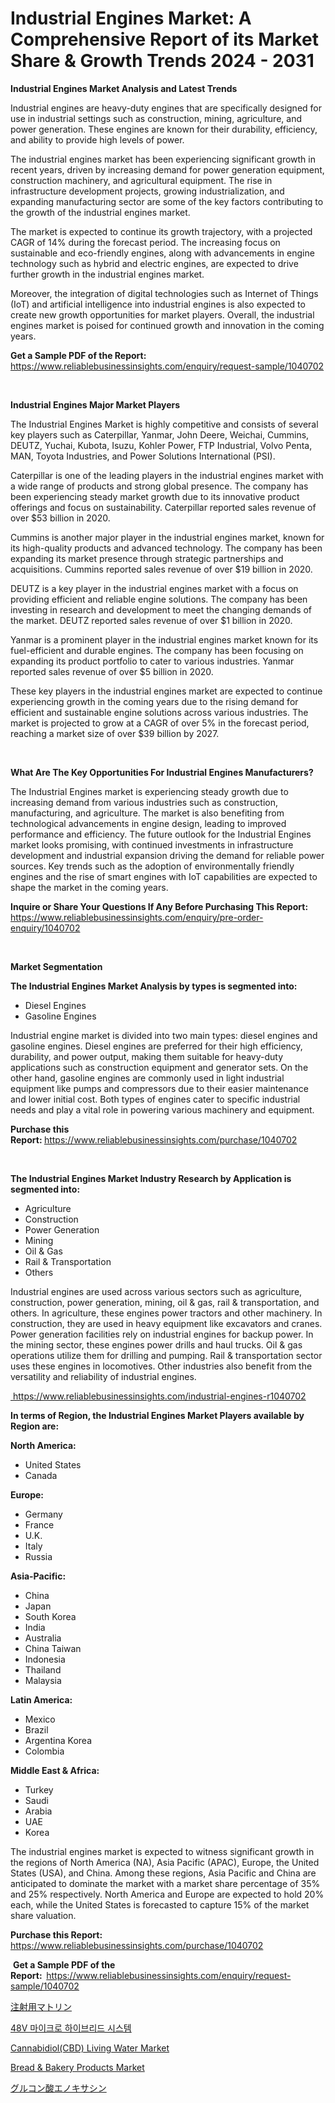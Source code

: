 <p><h1>Industrial Engines Market: A Comprehensive Report of its Market Share & Growth Trends 2024 - 2031</h1></p><p><strong>Industrial Engines Market Analysis and Latest Trends</strong></p>
<p><p>Industrial engines are heavy-duty engines that are specifically designed for use in industrial settings such as construction, mining, agriculture, and power generation. These engines are known for their durability, efficiency, and ability to provide high levels of power.</p><p>The industrial engines market has been experiencing significant growth in recent years, driven by increasing demand for power generation equipment, construction machinery, and agricultural equipment. The rise in infrastructure development projects, growing industrialization, and expanding manufacturing sector are some of the key factors contributing to the growth of the industrial engines market.</p><p>The market is expected to continue its growth trajectory, with a projected CAGR of 14% during the forecast period. The increasing focus on sustainable and eco-friendly engines, along with advancements in engine technology such as hybrid and electric engines, are expected to drive further growth in the industrial engines market.</p><p>Moreover, the integration of digital technologies such as Internet of Things (IoT) and artificial intelligence into industrial engines is also expected to create new growth opportunities for market players. Overall, the industrial engines market is poised for continued growth and innovation in the coming years.</p></p>
<p><strong>Get a Sample PDF of the Report:&nbsp;</strong> <a href="https://www.reliablebusinessinsights.com/enquiry/request-sample/1040702">https://www.reliablebusinessinsights.com/enquiry/request-sample/1040702</a></p>
<p>&nbsp;</p>
<p><strong>Industrial Engines Major Market Players</strong></p>
<p><p>The Industrial Engines Market is highly competitive and consists of several key players such as Caterpillar, Yanmar, John Deere, Weichai, Cummins, DEUTZ, Yuchai, Kubota, Isuzu, Kohler Power, FTP Industrial, Volvo Penta, MAN, Toyota Industries, and Power Solutions International (PSI).</p><p>Caterpillar is one of the leading players in the industrial engines market with a wide range of products and strong global presence. The company has been experiencing steady market growth due to its innovative product offerings and focus on sustainability. Caterpillar reported sales revenue of over $53 billion in 2020.</p><p>Cummins is another major player in the industrial engines market, known for its high-quality products and advanced technology. The company has been expanding its market presence through strategic partnerships and acquisitions. Cummins reported sales revenue of over $19 billion in 2020.</p><p>DEUTZ is a key player in the industrial engines market with a focus on providing efficient and reliable engine solutions. The company has been investing in research and development to meet the changing demands of the market. DEUTZ reported sales revenue of over $1 billion in 2020.</p><p>Yanmar is a prominent player in the industrial engines market known for its fuel-efficient and durable engines. The company has been focusing on expanding its product portfolio to cater to various industries. Yanmar reported sales revenue of over $5 billion in 2020.</p><p>These key players in the industrial engines market are expected to continue experiencing growth in the coming years due to the rising demand for efficient and sustainable engine solutions across various industries. The market is projected to grow at a CAGR of over 5% in the forecast period, reaching a market size of over $39 billion by 2027.</p></p>
<p>&nbsp;</p>
<p><strong>What Are The Key Opportunities For Industrial Engines Manufacturers?</strong></p>
<p><p>The Industrial Engines market is experiencing steady growth due to increasing demand from various industries such as construction, manufacturing, and agriculture. The market is also benefiting from technological advancements in engine design, leading to improved performance and efficiency. The future outlook for the Industrial Engines market looks promising, with continued investments in infrastructure development and industrial expansion driving the demand for reliable power sources. Key trends such as the adoption of environmentally friendly engines and the rise of smart engines with IoT capabilities are expected to shape the market in the coming years.</p></p>
<p><strong>Inquire or Share Your Questions If Any Before Purchasing This Report:</strong> <a href="https://www.reliablebusinessinsights.com/enquiry/pre-order-enquiry/1040702">https://www.reliablebusinessinsights.com/enquiry/pre-order-enquiry/1040702</a></p>
<p>&nbsp;</p>
<p><strong>Market Segmentation</strong></p>
<p><strong>The Industrial Engines Market Analysis by types is segmented into:</strong></p>
<p><ul><li>Diesel Engines</li><li>Gasoline Engines</li></ul></p>
<p><p>Industrial engine market is divided into two main types: diesel engines and gasoline engines. Diesel engines are preferred for their high efficiency, durability, and power output, making them suitable for heavy-duty applications such as construction equipment and generator sets. On the other hand, gasoline engines are commonly used in light industrial equipment like pumps and compressors due to their easier maintenance and lower initial cost. Both types of engines cater to specific industrial needs and play a vital role in powering various machinery and equipment.</p></p>
<p><strong>Purchase this Report:&nbsp;</strong><a href="https://www.reliablebusinessinsights.com/purchase/1040702">https://www.reliablebusinessinsights.com/purchase/1040702</a></p>
<p>&nbsp;</p>
<p><strong>The Industrial Engines Market Industry Research by Application is segmented into:</strong></p>
<p><ul><li>Agriculture</li><li>Construction</li><li>Power Generation</li><li>Mining</li><li>Oil & Gas</li><li>Rail & Transportation</li><li>Others</li></ul></p>
<p><p>Industrial engines are used across various sectors such as agriculture, construction, power generation, mining, oil & gas, rail & transportation, and others. In agriculture, these engines power tractors and other machinery. In construction, they are used in heavy equipment like excavators and cranes. Power generation facilities rely on industrial engines for backup power. In the mining sector, these engines power drills and haul trucks. Oil & gas operations utilize them for drilling and pumping. Rail & transportation sector uses these engines in locomotives. Other industries also benefit from the versatility and reliability of industrial engines.</p></p>
<p><a href="https://www.reliablebusinessinsights.com/industrial-engines-r1040702">&nbsp;https://www.reliablebusinessinsights.com/industrial-engines-r1040702</a></p>
<p><strong>In terms of Region, the Industrial Engines Market Players available by Region are:</strong></p>
<p>
    <p> <strong> North America: </strong>
        <ul>
            <li>United States</li>
            <li>Canada</li>
        </ul>
        </p> 
    <p> <strong> Europe: </strong>
        <ul>
            <li>Germany</li>
            <li>France</li>
            <li>U.K.</li>
            <li>Italy</li>
            <li>Russia</li>
        </ul>
        </p> 
    <p> <strong> Asia-Pacific: </strong>
        <ul>
            <li>China</li>
            <li>Japan</li>
            <li>South Korea</li>
            <li>India</li>
            <li>Australia</li>
            <li>China Taiwan</li>
            <li>Indonesia</li>
            <li>Thailand</li>
            <li>Malaysia</li>
        </ul>
        </p> 
    <p> <strong> Latin America: </strong>
        <ul>
            <li>Mexico</li>
            <li>Brazil</li>
            <li>Argentina Korea</li>
            <li>Colombia</li>
        </ul>
        </p> 
    <p> <strong> Middle East & Africa: </strong>
        <ul>
            <li>Turkey</li>
            <li>Saudi</li>
            <li>Arabia</li>
            <li>UAE</li>
            <li>Korea</li>
        </ul>
    </p>
    </p>
<p><p>The industrial engines market is expected to witness significant growth in the regions of North America (NA), Asia Pacific (APAC), Europe, the United States (USA), and China. Among these regions, Asia Pacific and China are anticipated to dominate the market with a market share percentage of 35% and 25% respectively. North America and Europe are expected to hold 20% each, while the United States is forecasted to capture 15% of the market share valuation.</p></p>
<p><strong>Purchase this Report: </strong><a href="https://www.reliablebusinessinsights.com/purchase/1040702">https://www.reliablebusinessinsights.com/purchase/1040702</a></p>
<p>&nbsp;<strong>Get a Sample PDF of the Report:&nbsp;&nbsp;</strong><a href="https://www.reliablebusinessinsights.com/enquiry/request-sample/1040702">https://www.reliablebusinessinsights.com/enquiry/request-sample/1040702</a></p>
<p><strong></strong></p>
<p><p><a href="https://github.com/ReyesKohler20231/Market-Research-Report-List-2/blob/main/7422010154166.md">注射用マトリン</a></p><p><a href="https://github.com/Maeennan456456/Market-Research-Report-List-2/blob/main/5344290164783.md">48V 마이크로 하이브리드 시스템</a></p><p><a href="https://github.com/Airanohannonzb68e5pb53oc1/Market-Research-Report-List-3/blob/main/cannabidiolcbd-living-water-market.md">Cannabidiol(CBD) Living Water Market</a></p><p><a href="https://github.com/DarrenSipes1990/Market-Research-Report-List-1/blob/main/bread-bakery-products-market.md">Bread & Bakery Products Market</a></p><p><a href="https://github.com/hardee896/Market-Research-Report-List-1/blob/main/3493608154167.md">グルコン酸エノキサシン</a></p></p>